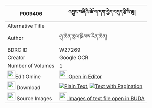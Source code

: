 |P009406|འབྱུང་བཞིའི་ཆོ་ག་དག་བྱེད་བདུད་རྩིའི་ཆུ། 
| --- | --- 
|Alternative Title |
|Author| ཞུ་ཆེན་ཚུལ་ཁྲིམས་རིན་ཆེན།
|BDRC ID | W27269
|Creator | Google OCR
|Number of Volumes| 1
|<img width="25" src="https://img.icons8.com/color/25/000000/edit-property.png">Edit Online| [<img width="25" src="https://avatars.githubusercontent.com/u/45091458?s=200&v=4"> Open in Editor](http://editor.openpecha.org/P009406)
|<img width="25" src="https://img.icons8.com/fluent/48/000000/download-2.png"/>  Download | [![](https://img.icons8.com/color/20/000000/txt.png)Plain Text](https://github.com/Openpecha/P009406/releases/download/v1/jung_shyi_i_choga_dakje_dutsi__plain_P009406.zip), [![](https://img.icons8.com/color/20/000000/txt.png)Text with Pagination](https://github.com/Openpecha/P009406/releases/download/v1/jung_shyi_i_choga_dakje_dutsi__pages_P009406.zip)
|<img width="25" src="https://img.icons8.com/plasticine/100/000000/pictures-folder.png"/>  Source Images | [<img width="25" src="https://library.bdrc.io/icons/BUDA-small.svg"> Images of text file open in BUDA](https://library.bdrc.io/show/bdr:W27269)